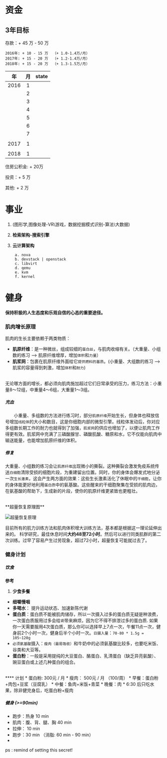 # 资金

## 3年目标

存款：+ 45 万 - 50 万		

	2016年: + 10 - 15 万	（+ 1.0-1.4万/月）		
	2017年: + 15 - 20 万	（+ 1.2-1.4万/月）		
	2018年: + 15 - 20 万	（+ 1.3-1.5万/月）			

| 年    | 月    | state  |
| :---: | :---: | :---:  |
| 2016  |  1    |        |
|       |  2    |        |
|       |  3    |        |
|       |  4    |        |
|       |  5    |        |
|       |  6    |        |
|       |  7    |        |
|       |       |        |
| 2017  |  1    |        |
|       |       |        |
| 2018  |   1    |        |






住房公积金: + 20万

投资：+ 5 万

其他: + 2 万

# 事业

1. (图形学,图像处理-VR\游戏，数据挖掘模式识别-算法\大数据)  <br />
2. **检索架构-搜索引擎**
3. **云计算架构** 

		a. nova		
		b. devstack | openstack		
		c. libvirt		
		d. qemu		
		e. kvm		
		f. kernel		


# 健身
**保持积极的人生态度和乐观自信的心态的重要途径。**
### 肌肉增长原理
肌肉的生长主要依赖于两类物质：
* **肌原纤维**：是一种微丝，组成较细的`蛋白丝`，与肌肉收缩有关。（大重量、小组数的练习 ——> 肌原纤维增厚，增加`体积`和`力量`）
* **肌浆网**：包裹在肌原纤维外面给它`提供燃料的基质`。(小重量、大组数的练习 ——> 肌浆的容量得到刺激，增加`体积`和`耐力`)
<br />
无论哪方面的增长，都必须向肌肉施加超过它们日常承受的压力，练习方法：小重量8～12组，中重量4～6组，大重量1～3组。

##### 充血
　　小重量、多组数的方法进行练习时，部分`肌原纤维`开始生长，但身体也释放信号增加`线粒体`的大小和数目，这是你细胞内部的微型引擎。线粒体发动后，你对应多组数长期工作的耐力也就得到了加强，`肌浆网`的供应也增加了，以便让肌肉工作得更有效。肌浆网中充满了三磷酸腺甘、磷酸肌酸、糖原和水，它不仅能向肌肉中输送能量，也能增加肌原纤维的体积。

##### 修复
大重量、小组数的练习会让`肌原纤维`出现微小的撕裂。这种撕裂会激发免疫系统传送`白细胞`清除受损的细胞片段，为重建留出位置。同时，你的身体会爆发式地分泌一次`生长激素`，这会产生两方面的效果：这些生长激素活化了休眠中的`干细胞`，让你的身体能更好地利用`蛋白质`中的氨基酸。这些醒来的干细胞聚集在受损的肌肉边，在氨基酸的帮助下，生成新的片段，使你的肌原纤维更紧致也更粗壮。

<br />
**超量恢复原理图**

![超量恢复原理](http://img.baidu.com/img/iknow/r/image/2013-12-24/1b91d5c581d89e990a5eb26144bbbab3.png)

目前所有的肌力训练方法和肌肉体积增大训练方法，基本都是根据这一理论延伸出来的。
科学研究，最佳休息时间**大约48至72小时**。然后可以进行同类肌群的第二次训练。过早了容易产生过劳现象，超过72小时，超量恢复可能就过去了。

### 健身计划

##### 饮食
**参考**
1. **少食多餐**
* **细嚼慢咽**
* **多喝水**： 提升运动状态、加速新陈代谢
* **蛋白质**：蛋白质不能被肌肉储存，所以一次摄入过多的蛋白质无疑是种浪费，一次蛋白质服用过多会给`肾`带来麻烦，因为它不得不排泄过多的蛋白质. 如果你一天需要服用4次蛋白质，那么你可以选择早上7点一次，午餐11点一次，健身前2个小时一次，健身后半个小时一次。`日摄入量`：`70-80 * 1.5g = 105~120g`
* `必须氨基酸`摄入：`瘦肉（最易吸收）`和牛奶中的必须氨基酸比较多，也要吃米饭、谷类和大豆等。
* **蛋白粉**：一般是采用提纯的大豆蛋白、酪蛋白、乳清蛋白（缺乏异亮氨酸）、豌豆蛋白或上述几种蛋白的组合。

<br />
**** 计划 
* 蛋白粉: 300元 / 月
* 瘦肉： 500元 / 月 （100/周）
* 早餐：蛋白粉+肉包+豆浆（豆腐乳） 
* 中餐：鱼肉+米饭+青菜
* 晚餐：肉
* 6:30 后只吃水果，除非健完身后，吃蛋白粉+瘦肉



##### 健身 (>=90min)
* 跑步：热身 10 min
* 肌肉：腹、背、腿、胸 40 min
* 拉伸： 10 min
* 跑步：30 min （消脂: 60 min - 90 min）
* 













ps : remind of setting this secret!
